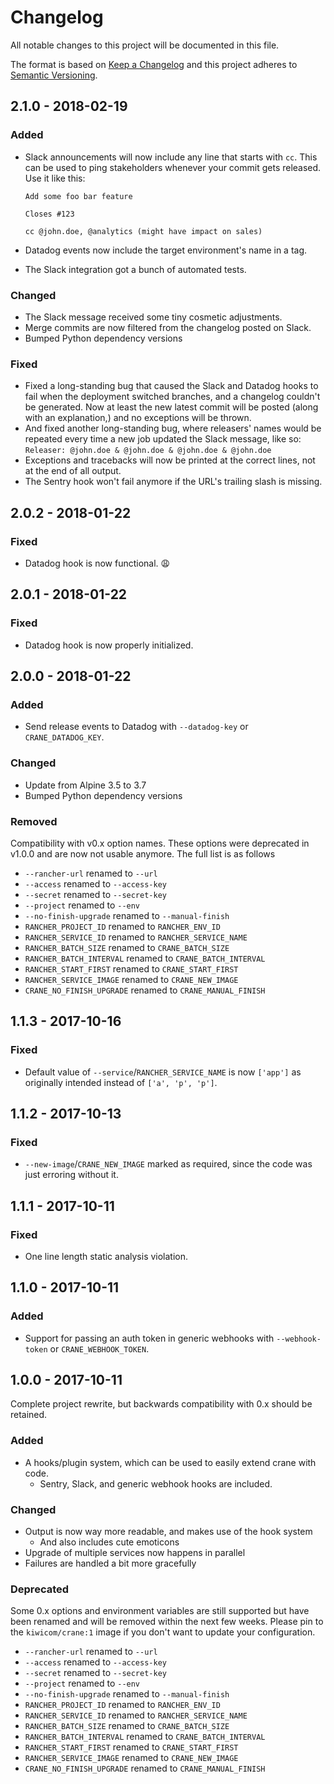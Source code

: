 # Changelog

All notable changes to this project will be documented in this file.

The format is based on [Keep a Changelog](http://keepachangelog.com/en/1.0.0/)
and this project adheres to [Semantic Versioning](http://semver.org/spec/v2.0.0.html).

## 2.1.0 - 2018-02-19

### Added

- Slack announcements will now include any line that starts with `cc`.
  This can be used to ping stakeholders whenever your commit gets released.
  Use it like this:

  ```
  Add some foo bar feature

  Closes #123

  cc @john.doe, @analytics (might have impact on sales)
  ```
- Datadog events now include the target environment's name in a tag.
- The Slack integration got a bunch of automated tests.

### Changed

- The Slack message received some tiny cosmetic adjustments.
- Merge commits are now filtered from the changelog posted on Slack.
- Bumped Python dependency versions

### Fixed

- Fixed a long-standing bug that caused the Slack and Datadog hooks to fail
  when the deployment switched branches,
  and a changelog couldn't be generated.
  Now at least the new latest commit will be posted (along with an explanation,)
  and no exceptions will be thrown.
- And fixed another long-standing bug,
  where releasers' names would be repeated
  every time a new job updated the Slack message,
  like so: `Releaser: @john.doe & @john.doe & @john.doe & @john.doe`
- Exceptions and tracebacks will now be printed at the correct lines,
  not at the end of all output.
- The Sentry hook won't fail anymore
  if the URL's trailing slash is missing.

## 2.0.2 - 2018-01-22

### Fixed

- Datadog hook is now functional. 😩

## 2.0.1 - 2018-01-22

### Fixed

- Datadog hook is now properly initialized.

## 2.0.0 - 2018-01-22

### Added

- Send release events to Datadog with `--datadog-key` or `CRANE_DATADOG_KEY`.

### Changed

- Update from Alpine 3.5 to 3.7
- Bumped Python dependency versions

### Removed

Compatibility with v0.x option names.
These options were deprecated in v1.0.0 and are now not usable anymore.
The full list is as follows

- `--rancher-url` renamed to `--url`
- `--access` renamed to `--access-key`
- `--secret` renamed to `--secret-key`
- `--project` renamed to `--env`
- `--no-finish-upgrade` renamed to `--manual-finish`
- `RANCHER_PROJECT_ID` renamed to `RANCHER_ENV_ID`
- `RANCHER_SERVICE_ID` renamed to `RANCHER_SERVICE_NAME`
- `RANCHER_BATCH_SIZE` renamed to `CRANE_BATCH_SIZE`
- `RANCHER_BATCH_INTERVAL` renamed to `CRANE_BATCH_INTERVAL`
- `RANCHER_START_FIRST` renamed to `CRANE_START_FIRST`
- `RANCHER_SERVICE_IMAGE` renamed to `CRANE_NEW_IMAGE`
- `CRANE_NO_FINISH_UPGRADE` renamed to `CRANE_MANUAL_FINISH`

## 1.1.3 - 2017-10-16

### Fixed

- Default value of `--service`/`RANCHER_SERVICE_NAME` is now `['app']`
  as originally intended instead of `['a', 'p', 'p']`.

## 1.1.2 - 2017-10-13

### Fixed

- `--new-image`/`CRANE_NEW_IMAGE` marked as required,
  since the code was just erroring without it.

## 1.1.1 - 2017-10-11

### Fixed

- One line length static analysis violation.

## 1.1.0 - 2017-10-11

### Added

- Support for passing an auth token in generic webhooks
  with `--webhook-token` or `CRANE_WEBHOOK_TOKEN`.

## 1.0.0 - 2017-10-11

Complete project rewrite, but backwards compatibility with 0.x should be retained.

### Added

- A hooks/plugin system, which can be used to easily extend crane with code.
  - Sentry, Slack, and generic webhook hooks are included.

### Changed

- Output is now way more readable, and makes use of the hook system
  - And also includes cute emoticons
- Upgrade of multiple services now happens in parallel
- Failures are handled a bit more gracefully

### Deprecated

Some 0.x options and environment variables are still supported
but have been renamed and will be removed within the next few weeks.
Please pin to the `kiwicom/crane:1` image
if you don't want to update your configuration.

- `--rancher-url` renamed to `--url`
- `--access` renamed to `--access-key`
- `--secret` renamed to `--secret-key`
- `--project` renamed to `--env`
- `--no-finish-upgrade` renamed to `--manual-finish`
- `RANCHER_PROJECT_ID` renamed to `RANCHER_ENV_ID`
- `RANCHER_SERVICE_ID` renamed to `RANCHER_SERVICE_NAME`
- `RANCHER_BATCH_SIZE` renamed to `CRANE_BATCH_SIZE`
- `RANCHER_BATCH_INTERVAL` renamed to `CRANE_BATCH_INTERVAL`
- `RANCHER_START_FIRST` renamed to `CRANE_START_FIRST`
- `RANCHER_SERVICE_IMAGE` renamed to `CRANE_NEW_IMAGE`
- `CRANE_NO_FINISH_UPGRADE` renamed to `CRANE_MANUAL_FINISH`
